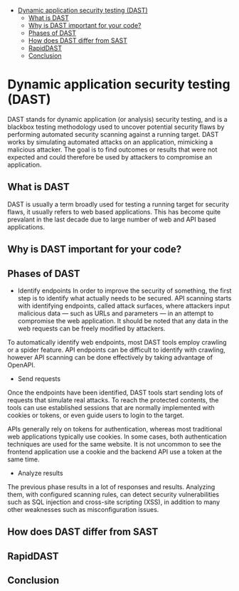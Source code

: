 - [Dynamic application security testing (DAST)](#dynamic-application-security-testing-dast)
  - [What is DAST](#what-is-dast)
  - [Why is DAST important for your code?](#why-is-dast-important-for-your-code)
  - [Phases of DAST](#phases-of-dast)
  - [How does DAST differ from SAST](#how-does-dast-differ-from-sast)
  - [RapidDAST](#rapiddast)
  - [Conclusion](#conclusion)

# Dynamic application security testing (DAST)
DAST stands for dynamic application (or analysis) security testing, and is a blackbox testing methodology used to uncover potential security flaws by performing automated security scanning against a running target. DAST works by simulating automated attacks on an application, mimicking a malicious attacker. The goal is to find outcomes or results that were not expected and could therefore be used by attackers to compromise an application.

## What is DAST
DAST is usually a term broadly used for testing a running target for security flaws, it usually refers to web based applications. This has become quite prevalant in the last decade due to large number of web and
API based applications.


## Why is DAST important for your code?

## Phases of DAST
-  Identify endpoints
In order to improve the security of something, the first step is to identify what actually needs to be secured. API scanning starts with identifying endpoints, called attack surfaces, where attackers input malicious data — such as URLs and parameters — in an attempt to compromise the web application. It should be noted that any data in the web requests can be freely modified by attackers.

To automatically identify web endpoints, most DAST tools employ crawling or a spider feature. API endpoints can be difficult to identify with crawling, however API scanning can be done effectively by taking advantage of OpenAPI.

- Send requests

Once the endpoints have been identified, DAST tools start sending lots of requests that simulate real attacks. To reach the protected contents, the tools can use established sessions that are normally implemented with cookies or tokens, or even guide users to login to the target.

APIs generally rely on tokens for authentication, whereas most traditional web applications typically use cookies. In some cases, both authentication techniques are used for the same website. It is not uncommon to see the frontend application use a cookie and the backend API use a token at the same time.


- Analyze results

The previous phase results in a lot of responses and results. Analyzing them, with configured scanning rules, can detect security vulnerabilities such as SQL injection and cross-site scripting (XSS), in addition to many other weaknesses such as misconfiguration issues.


## How does DAST differ from SAST

## RapidDAST

## Conclusion

